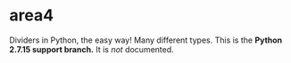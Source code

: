 # area4
Dividers in Python, the easy way!  Many different types.  This is the **Python 2.7.15 support branch.**  It is *not* documented.  
